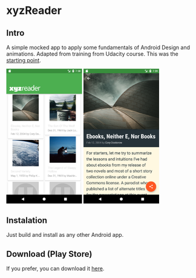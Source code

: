 # xyzReader

## Intro
A simple mocked app to apply some fundamentals of Android Design and animations. Adapted from training from Udacity course.
This was the [starting point](https://github.com/udacity/xyz-reader-starter-code). 

<img src="/photos/Screenshot_1507244340.png" width="200"> <img src="/photos/Screenshot_1507244403.png" width="200">

## Instalation

Just build and install as any other Android app.

## Download (Play Store) 

If you prefer, you can download it [here](https://play.google.com/store/apps/details?id=com.rafaelalves.xyzreader&rdid=com.rafaelalves.xyzreader).
